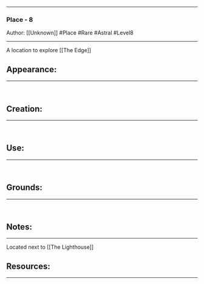 - - -
### Place - 8
Author: [[Unknown]]
#Place #Rare #Astral #Level8
- - - 
A location to explore [[The Edge]]

## Appearance:<br>
- - -

<br>

## Creation: <br>
- - -
<br>

## Use:<br>
- - -
<br>

## Grounds:<br>
- - -
<br>

## Notes:<br>
- - - 
Located next to [[The Lighthouse]]

## Resources:
- - -
